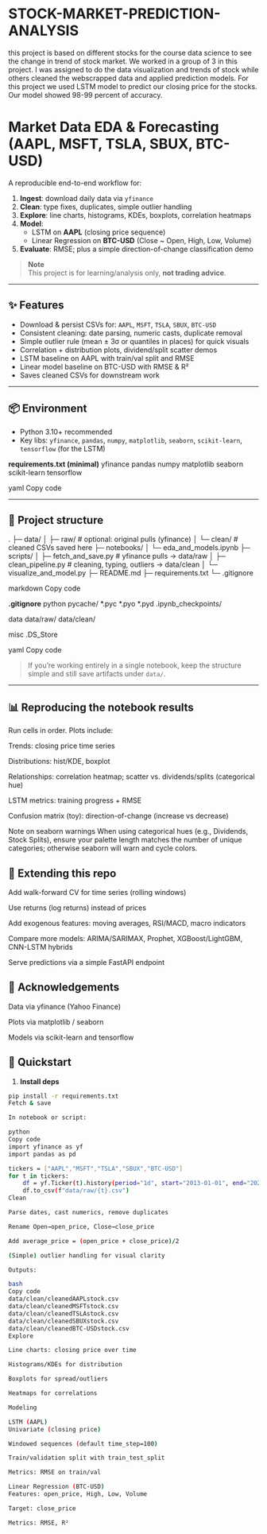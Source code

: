 # STOCK-MARKET-PREDICTION-ANALYSIS
this project is based on different stocks for the course data science to see the change in trend of stock market.
We worked in a group of 3 in this project. I was assigned to do the data visualization and trends of stock while others cleaned the webscrapped data and applied prediction models. For this project we used LSTM model to predict our closing price for the stocks. Our model showed 98-99 percent of accuracy.

# Market Data EDA & Forecasting (AAPL, MSFT, TSLA, SBUX, BTC-USD)

A reproducible end-to-end workflow for:
1) **Ingest**: download daily data via `yfinance`
2) **Clean**: type fixes, duplicates, simple outlier handling
3) **Explore**: line charts, histograms, KDEs, boxplots, correlation heatmaps
4) **Model**: 
   - LSTM on **AAPL** (closing price sequence)
   - Linear Regression on **BTC-USD** (Close ~ Open, High, Low, Volume)
5) **Evaluate**: RMSE; plus a simple direction-of-change classification demo

> **Note**  
> This project is for learning/analysis only, **not trading advice**.

---

## ✨ Features

- Download & persist CSVs for: `AAPL`, `MSFT`, `TSLA`, `SBUX`, `BTC-USD`
- Consistent cleaning: date parsing, numeric casts, duplicate removal
- Simple outlier rule (mean ± 3σ or quantiles in places) for quick visuals
- Correlation + distribution plots, dividend/split scatter demos
- LSTM baseline on AAPL with train/val split and RMSE
- Linear model baseline on BTC-USD with RMSE & R²
- Saves cleaned CSVs for downstream work

---

## 📦 Environment

- Python 3.10+ recommended
- Key libs: `yfinance`, `pandas`, `numpy`, `matplotlib`, `seaborn`, `scikit-learn`, `tensorflow` (for the LSTM)

**requirements.txt (minimal)**
yfinance
pandas
numpy
matplotlib
seaborn
scikit-learn
tensorflow

yaml
Copy code

---

## 📁 Project structure

.
├─ data/
│ ├─ raw/ # optional: original pulls (yfinance)
│ └─ clean/ # cleaned CSVs saved here
├─ notebooks/
│ └─ eda_and_models.ipynb
├─ scripts/
│ ├─ fetch_and_save.py # yfinance pulls -> data/raw
│ ├─ clean_pipeline.py # cleaning, typing, outliers -> data/clean
│ └─ visualize_and_model.py
├─ README.md
├─ requirements.txt
└─ .gitignore

markdown
Copy code

**.gitignore**
python
pycache/
*.pyc
*.pyo
*.pyd
.ipynb_checkpoints/

data
data/raw/
data/clean/

misc
.DS_Store

yaml
Copy code

> If you’re working entirely in a single notebook, keep the structure simple and still save artifacts under `data/`.

---
## 📊 Reproducing the notebook results

Run cells in order. Plots include:

Trends: closing price time series

Distributions: hist/KDE, boxplot

Relationships: correlation heatmap; scatter vs. dividends/splits (categorical hue)

LSTM metrics: training progress + RMSE

Confusion matrix (toy): direction-of-change (increase vs decrease)

Note on seaborn warnings
When using categorical hues (e.g., Dividends, Stock Splits), ensure your palette length matches the number of unique categories; otherwise seaborn will warn and cycle colors.

## 🔧 Extending this repo

Add walk-forward CV for time series (rolling windows)

Use returns (log returns) instead of prices

Add exogenous features: moving averages, RSI/MACD, macro indicators

Compare more models: ARIMA/SARIMAX, Prophet, XGBoost/LightGBM, CNN-LSTM hybrids

Serve predictions via a simple FastAPI endpoint

## 🙌 Acknowledgements

Data via yfinance (Yahoo Finance)

Plots via matplotlib / seaborn

Models via scikit-learn and tensorflow
## 🚀 Quickstart

1) **Install deps**
```bash
pip install -r requirements.txt
Fetch & save

In notebook or script:

python
Copy code
import yfinance as yf
import pandas as pd

tickers = ["AAPL","MSFT","TSLA","SBUX","BTC-USD"]
for t in tickers:
    df = yf.Ticker(t).history(period="1d", start="2013-01-01", end="2024-01-07")
    df.to_csv(f"data/raw/{t}.csv")
Clean

Parse dates, cast numerics, remove duplicates

Rename Open→open_price, Close→close_price

Add average_price = (open_price + close_price)/2

(Simple) outlier handling for visual clarity

Outputs:

bash
Copy code
data/clean/cleanedAAPLstock.csv
data/clean/cleanedMSFTstock.csv
data/clean/cleanedTSLAstock.csv
data/clean/cleanedSBUXstock.csv
data/clean/cleanedBTC-USDstock.csv
Explore

Line charts: closing price over time

Histograms/KDEs for distribution

Boxplots for spread/outliers

Heatmaps for correlations

Modeling

LSTM (AAPL)
Univariate (closing price)

Windowed sequences (default time_step=100)

Train/validation split with train_test_split

Metrics: RMSE on train/val

Linear Regression (BTC-USD)
Features: open_price, High, Low, Volume

Target: close_price

Metrics: RMSE, R²

